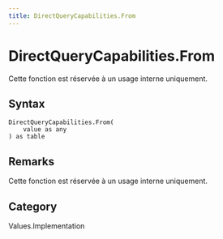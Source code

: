 ```yaml
---
title: DirectQueryCapabilities.From
---
```


# DirectQueryCapabilities.From


Cette fonction est réservée à un usage interne uniquement.


## Syntax

```powerquery
DirectQueryCapabilities.From(
    value as any
) as table
```


## Remarks

Cette fonction est réservée à un usage interne uniquement.



## Category
Values.Implementation
